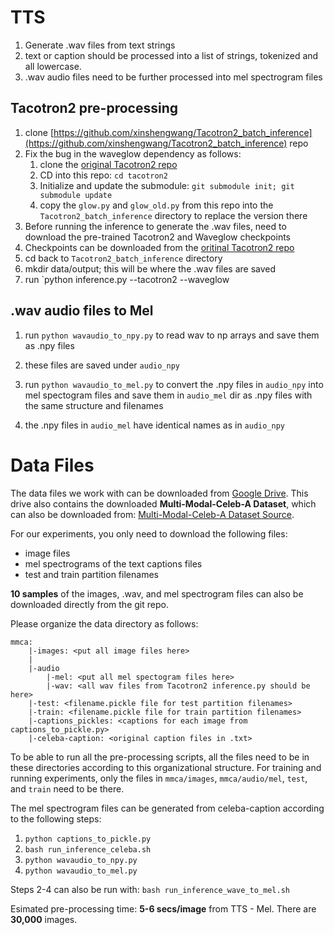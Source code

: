 # TTS
1. Generate .wav files from text strings
2. text or caption should be processed into a list of strings, tokenized and all lowercase.
3. .wav audio files need to be further processed into mel spectrogram files

## Tacotron2 pre-processing
1. clone [https://github.com/xinshengwang/Tacotron2_batch_inference](https://github.com/xinshengwang/Tacotron2_batch_inference) repo
2. Fix the bug in the waveglow dependency as follows:
	1. clone the [original Tacotron2 repo](https://github.com/NVIDIA/tacotron2)
	2. CD into this repo: `cd tacotron2`
	3. Initialize and update the submodule: `git submodule init; git submodule update`
	4. copy the `glow.py` and `glow_old.py` from this repo into the `Tacotron2_batch_inference` directory to replace the version there
3. Before running the inference to generate the .wav files, need to download the pre-trained Tacotron2 and Waveglow checkpoints
4. Checkpoints can be downloaded from the [oritinal Tacotron2 repo](https://github.com/NVIDIA/tacotron2)
5. cd back to `Tacotron2_batch_inference` directory
6. mkdir data/output; this will be where the .wav files are saved
7. run `python inference.py --tacotron2 <path to where tacotron2 chkpt is saved> --waveglow <path to saved waveglow chkpt>

## .wav audio files to Mel
1. run `python wavaudio_to_npy.py` to read wav to np arrays and save them as .npy files
2. these files are saved under `audio_npy`
3. run `python wavaudio_to_mel.py` to convert the .npy files in `audio_npy` into mel spectogram files and save them in 
   `audio_mel` dir as .npy files with the same structure and filenames
   
4. the .npy files in `audio_mel` have identical names as in `audio_npy`

# Data Files

The data files we work with can be downloaded from [Google Drive](https://drive.google.com/drive/folders/1e2PfNi5YuQYzrzpPeOQ6DTJDht5FGoJg?usp=sharing).
This drive also contains the downloaded **Multi-Modal-Celeb-A Dataset**, which can also be downloaded from: 
[Multi-Modal-Celeb-A Dataset Source](https://github.com/IIGROUP/Multi-Modal-CelebA-HQ-Dataset).

For our experiments, you only need to download the following files:
* image files
* mel spectrograms of the text captions files
* test and train partition filenames

**10 samples** of the images, .wav, and mel spectrogram files can also be downloaded directly from the git repo.

Please organize the data directory as follows:

```angular2html
mmca:
	|-images: <put all image files here>
	|
	|-audio
		|-mel: <put all mel spectogram files here>
		|-wav: <all wav files from Tacotron2 inference.py should be here>
	|-test: <filename.pickle file for test partition filenames>
	|-train: <filename.pickle file for train partition filenames>
	|-captions_pickles: <captions for each image from captions_to_pickle.py>
	|-celeba-caption: <original caption files in .txt>
```

To be able to run all the pre-processing scripts, all the files need to be in these directories according to this
organizational structure. For training and running experiments, only the files in `mmca/images`, 
`mmca/audio/mel`, `test`, and `train` need to be there.

The mel spectrogram files can be generated from celeba-caption according to the following steps:

1. `python captions_to_pickle.py`
2. `bash run_inference_celeba.sh`
3. `python wavaudio_to_npy.py`
4. `python wavaudio_to_mel.py`

Steps 2-4 can also be run with: `bash run_inference_wave_to_mel.sh` 

Esimated pre-processing time: **5-6 secs/image** from TTS - Mel. There are **30,000** images.